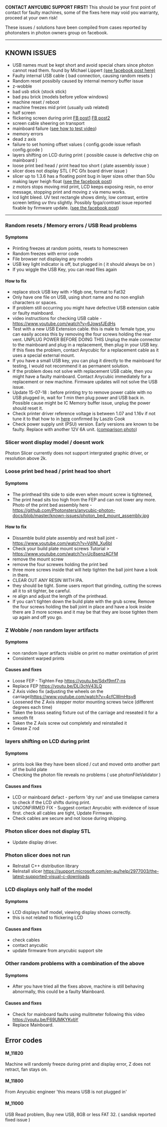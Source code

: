**CONTACT ANYCUBIC SUPPORT FIRST!** This should be your first point of contact for faulty machines, some of the fixes here may void you warranty, proceed at your own risk!

These issues / solutions have been compiled from cases reported by photonsters in photon owners group on facebook.

---

## KNOWN ISSUES

- USB names must be kept short and avoid special chars since photon cannot read them. found by Michael Lippert [(see facebook post here)](https://www.facebook.com/groups/AnycubicPhoton/permalink/1370647173079921/)
- Faulty internal USB cable ( bad connection, causing random resets )
- Random reset possibily caused by internal memory buffer issue
- z-wobble
- bad usb stick (stock stick)
- bad psu brick (models before yellow windows)
- machine reset / reboot
- machine freezes mid print (usually usb related)
- half screen
- flickering screen during print [FB post1](https://www.facebook.com/groups/AnycubicPhoton/permalink/1322462231231749/) [FB post2](https://www.facebook.com/groups/AnycubicPhoton/permalink/1379338082210830/)
- screen cable sheering on transport
- mainboard failure ([see how to test video](https://youtu.be/F69UMKYKvbY)) 
- memory errors
- dead z axis
- failure to set homing offset values ( config.gcode issue reflash config.gcode )
- layers shifting on LCD during print ( possible cause is defective chip on mainboard )
- loose print bed head / print head too short ( plate assembly issue )
- slicer does not display STL ( PC Gfx board driver issue )
- slicer up to 1.3.6 has a floating point bug in layer sizes other than 50u making layer heigh float ([see the facebook post](https://www.facebook.com/groups/AnycubicPhoton/permalink/1398780826933222/))
- z motors stops moving mid print, LCD keeps exposing resin, no error message, stopping print and moving z via menu works.
- lcd light bleed. UV test rectangle shows dimly, low contrast, entire screen letting uv thru slightly. Possibly fpga/contrast issue reported fixable by firmware update. ([see the facebook post](https://www.facebook.com/groups/AnycubicPhoton/permalink/1531910403620263/))

---
### Random resets / Memory errors / USB Read problems
#### Symptoms
- Printing freezes at random points, resets to homescreen
- Random freezes with error code
- File browser not displaying any models
- USB key light indicator is off, but plugged in ( it should always be on )
- If you wiggle the USB Key, you can read files again

#### How to fix
- replace stock USB key with >16gb one, format to Fat32
- Only have one file on USB, using short name and no non english characters or spaces.
- If problem still occurring you might have defective USB extension cable or faulty mainboard.
- video instructions for checking USB cable - https://www.youtube.com/watch?v=6JowsfJEdHs
- Test with a new USB Extension cable. this is male to female type, you can easily access this by removing the four screws holding the rear vent. UNPLUG POWER BEFORE DOING THIS
 Unplug the male connector to the mainboard and plug in a replacement, then plug in your USB key. If this fixes the problem, contact Anycubic for a replacement cable as it uses a special external mount.
- If you have a small USB key, you can plug it directly to the mainboard for testing, I would not recommend it as permanent solution. 
- If the problem does not solve with replacement USB cable, then you might have a faulty mainboard. Contact Anycubic immediately for a replacement or new machine. Firmware updates will not solve the USB issue.
- Update 15-07-18 : before printing try to remove power cable with no USB plugged in, wait for 1 min then plug power and USB back in. Possible cause might be IC Memory buffer issue, unplug the power should reset it.
- Check printer driver reference voltage is between 1.07 and 1.16v if not tune it to that how to in [here](https://www.facebook.com/groups/AnycubicPhoton/permalink/1404990436312261/) confirmed by Laszlo Cook
- Check power supply unit (PSU) version. Early versions are known to be faulty. Replace with another 12V 6A unit. ([comparison photo](https://raw.githubusercontent.com/Photonsters/anycubic-photon-docs/master/known-issues/photon_psu_comparison.png))

### Slicer wont display model / doesnt work
Photon Slicer currently does not support intergrated graphic driver, or resolution above 2k.

### Loose print bed head / print head too short
#### Symptoms
- The printhead tilts side to side even when mount screw is tightened,
- The print head sits too high from the FEP and can not lower any more.
Photo of the print bed assembly here - https://github.com/Photonsters/anycubic-photon-docs/blob/master/known-issues/photon_bed_mount_assembly.jpg

#### How to fix
- Dissamble build plate assembly and resit ball joint - https://www.youtube.com/watch?v=VdiNI_Xu6bI
- Check your build plate mount screws Tutorial > https://www.youtube.com/watch?v=Uc8senzACFM
- remove the mount screw
- remove the four screwes holding the print bed
- three more screws inside that will help tighten the ball joint have a look in there.
- CLEAR OUT ANY RESIN WITH IPA.
- they should be tight. Some users report that grinding, cutting the screws all it to sit tighter, be careful.
- re align and adjust the length of the printhead. 
- If you can't tighten down the build plate with the grub screw, Remove the four screws holding the ball joint in place and have a look inside there are 3 more screws and it may be that they are loose tighten them up again and off you go.

### Z Wobble / non random layer artifacts 
#### Symptoms
- non random layer artifacts visible on print no matter oreintation of print
- Consistent warped prints

#### Causes and fixes
 - Loose FEP - Tighten Fep https://youtu.be/Sdxf9mf7-ns
 - Replace FEP https://youtu.be/DLi3chV43LQ
 - Z Axis video fix (adjusting the wheels on the carriage)https://www.youtube.com/watch?v=4cfCWmHtsy8
 - Loosened the Z Axis stepper motor mounting screws twice (different degrees each time)
 - Taken the brass seating fixture out of the carriage and reseated it for a smooth fit
 - Taken the Z Axis screw out completely and reinstalled it
 - Grease Z rod
 
 ### layers shifting on LCD during print 
 #### Symptoms
 - prints look like they have been sliced / cut and moved onto another part of the build plate
 - Checking the photon file reveals no problems ( use photonFileValidator ) 
 
 #### Causes and fixes
 - LCD or mainboard defact - perform 'dry run' and use timelapse camera to check if the LCD shifts during print.
 - UNCONFIRMED FIX - Suggest contact Anycubic with evidence of issue first. check all cables are tight, Update Firmware.
 - Check cables are secure and not loose during shipping.
 
  ### Photon slicer does not display STL
  - Update display driver.
  
  ### Photon slicer does not run
  - ReInstall C++ distribution library
  - ReInstall slicer
  https://support.microsoft.com/en-au/help/2977003/the-latest-supported-visual-c-downloads
 
 ### LCD displays only half of the model
 #### Symptoms
 - LCD displays half model, viewing display shows correctly.
 - this is not related to flickering LCD
 
  #### Causes and fixes
  - check cables
  - contact anycubic
  - update firmware from anycubic support site 
 
 ### Other random problems with a combination of the above
 #### Symptoms
 - After you have tried all the fixes above, machine is still behaving abnormally, this could be a faulty Mainboard.
 
  #### Causes and fixes
 - Check for mainboard faults using mulitmeter following this video https://youtu.be/F69UMKYKvbY
 - Replace Mainboard.
 
## Error codes
#### M_11820
Machine will randomly freeze during print and display error, Z does not retract, fan stays on.

#### M_11800
From Anycubic engineer 'this means USB is not plugged in'

#### M_11000
USB Read problem, Buy new USB, 8GB or less FAT 32. ( sandisk reported fixed issue )
